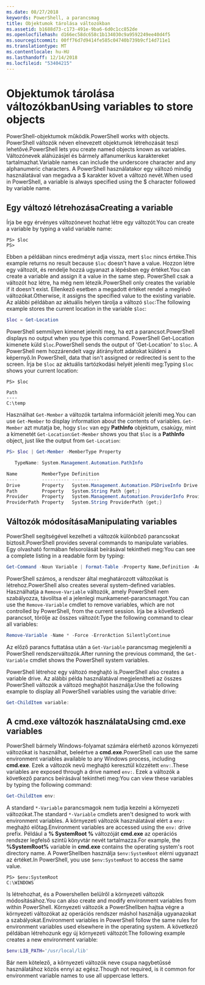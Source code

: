 ```yaml
---
ms.date: 08/27/2018
keywords: PowerShell, a parancsmag
title: Objektumok tárolása változókban
ms.assetid: b1688d73-c173-491e-9ba6-6d0c1cc852de
ms.openlocfilehash: d166ec58dc658c1b134030c9a9592249ee40d4f5
ms.sourcegitcommit: 00ff76d7d9414fe585c04740b739b9cf14d711e1
ms.translationtype: MT
ms.contentlocale: hu-HU
ms.lasthandoff: 12/14/2018
ms.locfileid: "53404215"
---
```

# <a name="using-variables-to-store-objects"></a><span data-ttu-id="538f9-103">Objektumok tárolása változókban</span><span class="sxs-lookup"><span data-stu-id="538f9-103">Using variables to store objects</span></span>

<span data-ttu-id="538f9-104">PowerShell-objektumok működik.</span><span class="sxs-lookup"><span data-stu-id="538f9-104">PowerShell works with objects.</span></span> <span data-ttu-id="538f9-105">PowerShell változók néven elnevezett objektumok létrehozását teszi lehetővé.</span><span class="sxs-lookup"><span data-stu-id="538f9-105">PowerShell lets you create named objects known as variables.</span></span>
<span data-ttu-id="538f9-106">Változónevek aláhúzásjel és bármely alfanumerikus karaktereket tartalmazhat.</span><span class="sxs-lookup"><span data-stu-id="538f9-106">Variable names can include the underscore character and any alphanumeric characters.</span></span> <span data-ttu-id="538f9-107">A PowerShell használatakor egy változó mindig használatával van megadva a \$ karakter követ a változó nevét.</span><span class="sxs-lookup"><span data-stu-id="538f9-107">When used in PowerShell, a variable is always specified using the \$ character followed by variable name.</span></span>

## <a name="creating-a-variable"></a><span data-ttu-id="538f9-108">Egy változó létrehozása</span><span class="sxs-lookup"><span data-stu-id="538f9-108">Creating a variable</span></span>

<span data-ttu-id="538f9-109">Írja be egy érvényes változónevet hozhat létre egy változót:</span><span class="sxs-lookup"><span data-stu-id="538f9-109">You can create a variable by typing a valid variable name:</span></span>

```
PS> $loc
PS>
```

<span data-ttu-id="538f9-110">Ebben a példában nincs eredményt adja vissza, mert `$loc` nincs értéke.</span><span class="sxs-lookup"><span data-stu-id="538f9-110">This example returns no result because `$loc` doesn't have a value.</span></span> <span data-ttu-id="538f9-111">Hozzon létre egy változót, és rendelje hozzá ugyanazt a lépésben egy értéket.</span><span class="sxs-lookup"><span data-stu-id="538f9-111">You can create a variable and assign it a value in the same step.</span></span> <span data-ttu-id="538f9-112">PowerShell csak a változót hoz létre, ha még nem létezik.</span><span class="sxs-lookup"><span data-stu-id="538f9-112">PowerShell only creates the variable if it doesn't exist.</span></span>
<span data-ttu-id="538f9-113">Ellenkező esetben a megadott értéket rendel a meglévő változókat.</span><span class="sxs-lookup"><span data-stu-id="538f9-113">Otherwise, it assigns the specified value to the existing variable.</span></span> <span data-ttu-id="538f9-114">Az alábbi példában az aktuális helyen tárolja a változó `$loc`:</span><span class="sxs-lookup"><span data-stu-id="538f9-114">The following example stores the current location in the variable `$loc`:</span></span>

```powershell
$loc = Get-Location
```

<span data-ttu-id="538f9-115">PowerShell semmilyen kimenet jeleníti meg, ha ezt a parancsot.</span><span class="sxs-lookup"><span data-stu-id="538f9-115">PowerShell displays no output when you type this command.</span></span> <span data-ttu-id="538f9-116">PowerShell Get-Location kimenete küld `$loc`.</span><span class="sxs-lookup"><span data-stu-id="538f9-116">PowerShell sends the output of 'Get-Location' to `$loc`.</span></span> <span data-ttu-id="538f9-117">A PowerShell nem hozzárendelt vagy átirányított adatokat küldeni a képernyő.</span><span class="sxs-lookup"><span data-stu-id="538f9-117">In PowerShell, data that isn't assigned or redirected is sent to the screen.</span></span> <span data-ttu-id="538f9-118">Írja be `$loc` az aktuális tartózkodási helyét jeleníti meg:</span><span class="sxs-lookup"><span data-stu-id="538f9-118">Typing `$loc` shows your current location:</span></span>

```
PS> $loc

Path
----
C:\temp
```

<span data-ttu-id="538f9-119">Használhat `Get-Member` a változók tartalma információit jeleníti meg.</span><span class="sxs-lookup"><span data-stu-id="538f9-119">You can use `Get-Member` to display information about the contents of variables.</span></span> <span data-ttu-id="538f9-120">`Get-Member` azt mutatja be, hogy `$loc` van egy **PathInfo** objektum, csakúgy, mint a kimenetét `Get-Location`:</span><span class="sxs-lookup"><span data-stu-id="538f9-120">`Get-Member` shows you that `$loc` is a **PathInfo** object, just like the output from `Get-Location`:</span></span>

```powershell
PS> $loc | Get-Member -MemberType Property

   TypeName: System.Management.Automation.PathInfo

Name         MemberType Definition
----         ---------- ----------
Drive        Property   System.Management.Automation.PSDriveInfo Drive {get;}
Path         Property   System.String Path {get;}
Provider     Property   System.Management.Automation.ProviderInfo Provider {...
ProviderPath Property   System.String ProviderPath {get;}
```

## <a name="manipulating-variables"></a><span data-ttu-id="538f9-121">Változók módosítása</span><span class="sxs-lookup"><span data-stu-id="538f9-121">Manipulating variables</span></span>

<span data-ttu-id="538f9-122">PowerShell segítségével kezelheti a változók különböző parancsokat biztosít.</span><span class="sxs-lookup"><span data-stu-id="538f9-122">PowerShell provides several commands to manipulate variables.</span></span> <span data-ttu-id="538f9-123">Egy olvasható formában felsorolását beírásával tekintheti meg:</span><span class="sxs-lookup"><span data-stu-id="538f9-123">You can see a complete listing in a readable form by typing:</span></span>

```powershell
Get-Command -Noun Variable | Format-Table -Property Name,Definition -AutoSize -Wrap
```

<span data-ttu-id="538f9-124">PowerShell számos, a rendszer által meghatározott változókat is létrehoz.</span><span class="sxs-lookup"><span data-stu-id="538f9-124">PowerShell also creates several system-defined variables.</span></span> <span data-ttu-id="538f9-125">Használhatja a `Remove-Variable` változók, amely PowerShell nem szabályozza, távolítsa el a jelenlegi munkamenet-parancsmagot.</span><span class="sxs-lookup"><span data-stu-id="538f9-125">You can use the `Remove-Variable` cmdlet to remove variables, which are not controlled by PowerShell, from the current session.</span></span> <span data-ttu-id="538f9-126">Írja be a következő parancsot, törölje az összes változót:</span><span class="sxs-lookup"><span data-stu-id="538f9-126">Type the following command to clear all variables:</span></span>

```powershell
Remove-Variable -Name * -Force -ErrorAction SilentlyContinue
```

<span data-ttu-id="538f9-127">Az előző parancs futtatása után a `Get-Variable` parancsmag megjeleníti a PowerShell rendszerváltozók.</span><span class="sxs-lookup"><span data-stu-id="538f9-127">After running the previous command, the `Get-Variable` cmdlet shows the PowerShell system variables.</span></span>

<span data-ttu-id="538f9-128">PowerShell létrehoz egy változó meghajtó is.</span><span class="sxs-lookup"><span data-stu-id="538f9-128">PowerShell also creates a variable drive.</span></span> <span data-ttu-id="538f9-129">Az alábbi példa használatával megjelenítheti az összes PowerShell változók a változó meghajtót használja:</span><span class="sxs-lookup"><span data-stu-id="538f9-129">Use the following example to display all PowerShell variables using the variable drive:</span></span>

```powershell
Get-ChildItem variable:
```

## <a name="using-cmdexe-variables"></a><span data-ttu-id="538f9-130">A cmd.exe változók használata</span><span class="sxs-lookup"><span data-stu-id="538f9-130">Using cmd.exe variables</span></span>

<span data-ttu-id="538f9-131">PowerShell bármely Windows-folyamat számára elérhető azonos környezeti változókat is használhat, beleértve a **cmd.exe**.</span><span class="sxs-lookup"><span data-stu-id="538f9-131">PowerShell can use the same environment variables available to any Windows process, including **cmd.exe**.</span></span> <span data-ttu-id="538f9-132">Ezek a változók nevű meghajtó keresztül közzétett `env:`.</span><span class="sxs-lookup"><span data-stu-id="538f9-132">These variables are exposed through a drive named `env:`.</span></span> <span data-ttu-id="538f9-133">Ezek a változók a következő parancs beírásával tekintheti meg:</span><span class="sxs-lookup"><span data-stu-id="538f9-133">You can view these variables by typing the following command:</span></span>

```powershell
Get-ChildItem env:
```

<span data-ttu-id="538f9-134">A standard `*-Variable` parancsmagok nem tudja kezelni a környezeti változókat.</span><span class="sxs-lookup"><span data-stu-id="538f9-134">The standard `*-Variable` cmdlets aren't designed to work with environment variables.</span></span> <span data-ttu-id="538f9-135">A környezeti változók használatával elért a `env:` meghajtó előtag.</span><span class="sxs-lookup"><span data-stu-id="538f9-135">Environment variables are accessed using the `env:` drive prefix.</span></span> <span data-ttu-id="538f9-136">Például a **% SystemRoot %** változóját **cmd.exe** az operációs rendszer legfelső szintű könyvtár nevét tartalmazza.</span><span class="sxs-lookup"><span data-stu-id="538f9-136">For example, the **%SystemRoot%** variable in **cmd.exe** contains the operating system's root directory name.</span></span> <span data-ttu-id="538f9-137">A PowerShellben használja `$env:SystemRoot` elérni ugyanazt az értéket.</span><span class="sxs-lookup"><span data-stu-id="538f9-137">In PowerShell, you use `$env:SystemRoot` to access the same value.</span></span>

```
PS> $env:SystemRoot
C:\WINDOWS
```

<span data-ttu-id="538f9-138">Is létrehozhat, és a Powershellen belülről a környezeti változók módosításához.</span><span class="sxs-lookup"><span data-stu-id="538f9-138">You can also create and modify environment variables from within PowerShell.</span></span> <span data-ttu-id="538f9-139">Környezeti változók a PowerShellben hajtsa végre a környezeti változókat az operációs rendszer máshol használja ugyanazokat a szabályokat.</span><span class="sxs-lookup"><span data-stu-id="538f9-139">Environment variables in PowerShell follow the same rules for environment variables used elsewhere in the operating system.</span></span> <span data-ttu-id="538f9-140">A következő példában létrehozunk egy új környezeti változót:</span><span class="sxs-lookup"><span data-stu-id="538f9-140">The following example creates a new environment variable:</span></span>

```powershell
$env:LIB_PATH='/usr/local/lib'
```

<span data-ttu-id="538f9-141">Bár nem kötelező, a környezeti változók neve csupa nagybetűssé használatához közös ennyi az egész.</span><span class="sxs-lookup"><span data-stu-id="538f9-141">Though not required, is it common for environment variable names to use all uppercase letters.</span></span>
